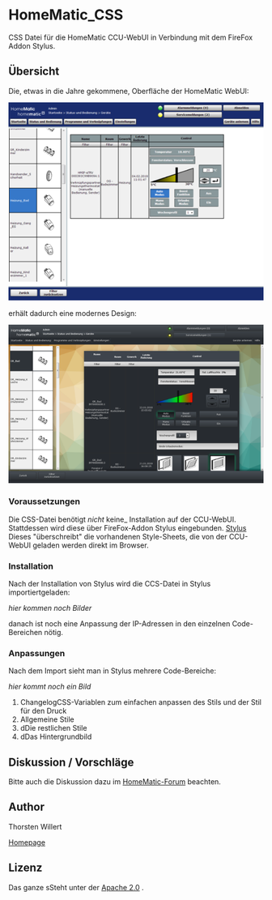 # HomeMatic_CSS
CSS Datei für die HomeMatic CCU-WebUI in Verbindung mit dem FireFox Addon Stylus.

## Übersicht

Die, etwas in die Jahre gekommene, Oberfläche der HomeMatic WebUI:

![WebUI Original](/images/WebUI_Original_sm.png)

erhält dadurch eine modernes Design:

![WebUI Neu](/images/WebUI_Neues_Design_1_sm.png)

### Voraussetzungen
Die CSS-Datei benötigt  _nicht_ keine_ Installation auf der CCU-WebUI.
Stattdessen wird diese über FireFox-Addon Stylus eingebunden.
[Stylus](https://addons.mozilla.org/en-US/firefox/addon/styl-us/)
Dieses "überschreibt" die vorhandenen Style-Sheets, die von der CCU-WebUI geladen werden direkt im Browser.

### Installation
Nach der Installation von Stylus wird die CCS-Datei in Stylus importiertgeladen:

*hier kommen noch Bilder*

danach ist noch eine Anpassung der IP-Adressen in den einzelnen Code-Bereichen nötig.

### Anpassungen
Nach dem Import sieht man in Stylus mehrere Code-Bereiche:

*hier kommt noch ein Bild*

 1. ChangelogCSS-Variablen zum einfachen anpassen des Stils und der Stil für den Druck
 2. Allgemeine Stile
 3. dDie restlichen Stile
 4. dDas Hintergrundbild
 
 ## Diskussion / Vorschläge
Bitte auch die Diskussion dazu im [HomeMatic-Forum](https://homematic-forum.de/forum/viewtopic.php?f=41&t=46033) beachten.

 ## Author
 Thorsten Willert
 
 [Homepage](http://www.thorsten-willert.de/)

 ## Lizenz
 Das ganze sSteht unter der [Apache 2.0](https://github.com/THWillert/HomeMatic_CSS/blob/master/LICENSE)
. 
<!--stackedit_data:
eyJoaXN0b3J5IjpbMTA3NzQ1NzY1Ml19
-->